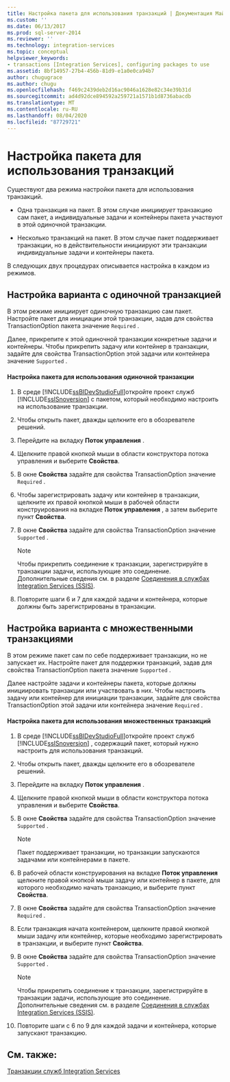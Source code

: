 ```yaml
---
title: Настройка пакета для использования транзакций | Документация Майкрософт
ms.custom: ''
ms.date: 06/13/2017
ms.prod: sql-server-2014
ms.reviewer: ''
ms.technology: integration-services
ms.topic: conceptual
helpviewer_keywords:
- transactions [Integration Services], configuring packages to use
ms.assetid: 8bf14957-27b4-456b-81d9-e1a0e0ca94b7
author: chugugrace
ms.author: chugu
ms.openlocfilehash: f469c2439deb2d16ac9046a1628e82c34e39b31d
ms.sourcegitcommit: ad4d92dce894592a259721a1571b1d8736abacdb
ms.translationtype: MT
ms.contentlocale: ru-RU
ms.lasthandoff: 08/04/2020
ms.locfileid: "87729721"
---
```

# <a name="configure-a-package-to-use-transactions"></a>Настройка пакета для использования транзакций
  Существуют два режима настройки пакета для использования транзакций.  
  
-   Одна транзакция на пакет. В этом случае *инициирует* транзакцию сам пакет, а индивидуальные задачи и контейнеры пакета участвуют в этой одиночной транзакции.  
  
-   Несколько транзакций на пакет. В этом случае пакет поддерживает транзакции, но в действительности инициируют эти транзакции индивидуальные задачи и контейнеры пакета.  
  
 В следующих двух процедурах описывается настройка в каждом из режимов.  
  
## <a name="configuring-a-single-transaction"></a>Настройка варианта с одиночной транзакцией  
 В этом режиме инициирует одиночную транзакцию сам пакет. Настройте пакет для инициации этой транзакции, задав для свойства TransactionOption пакета значение `Required` .  
  
 Далее, прикрепите к этой одиночной транзакции конкретные задачи и контейнеры. Чтобы прикрепить задачу или контейнер в транзакции, задайте для свойства TransactionOption этой задачи или контейнера значение `Supported` .  
  
#### <a name="to-configure-a-package-to-use-a-single-transaction"></a>Настройка пакета для использования одиночной транзакции  
  
1.  В среде [!INCLUDE[ssBIDevStudioFull](../includes/ssbidevstudiofull-md.md)]откройте проект служб [!INCLUDE[ssISnoversion](../includes/ssisnoversion-md.md)] с пакетом, который необходимо настроить на использование транзакции.  
  
2.  Чтобы открыть пакет, дважды щелкните его в обозревателе решений.  
  
3.  Перейдите на вкладку **Поток управления** .  
  
4.  Щелкните правой кнопкой мыши в области конструктора потока управления и выберите **Свойства**.  
  
5.  В окне **Свойства** задайте для свойства TransactionOption значение `Required` .  
  
6.  Чтобы зарегистрировать задачу или контейнер в транзакции, щелкните их правой кнопкой мыши в рабочей области конструирования на вкладке **Поток управления** , а затем выберите пункт **Свойства**.  
  
7.  В окне **Свойства** задайте для свойства TransactionOption значение `Supported` .  
  
    > [!NOTE]  
    >  Чтобы прикрепить соединение к транзакции, зарегистрируйте в транзакции задачи, использующие это соединение. Дополнительные сведения см. в разделе [Соединения в службах Integration Services (SSIS)](connection-manager/integration-services-ssis-connections.md).  
  
8.  Повторите шаги 6 и 7 для каждой задачи и контейнера, которые должны быть зарегистрированы в транзакции.  
  
## <a name="configuring-multiple-transactions"></a>Настройка варианта с множественными транзакциями  
 В этом режиме пакет сам по себе поддерживает транзакции, но не запускает их. Настройте пакет для поддержки транзакций, задав для свойства TransactionOption пакета значение `Supported` .  
  
 Далее настройте задачи и контейнеры пакета, которые должны инициировать транзакции или участвовать в них. Чтобы настроить задачу или контейнер для инициации транзакции, задайте для свойства TransactionOption этой задачи или контейнера значение `Required` .  
  
#### <a name="to-configure-a-package-to-use-multiple-transactions"></a>Настройка пакета для использования множественных транзакций  
  
1.  В среде [!INCLUDE[ssBIDevStudioFull](../includes/ssbidevstudiofull-md.md)]откройте проект служб [!INCLUDE[ssISnoversion](../includes/ssisnoversion-md.md)] , содержащий пакет, который нужно настроить для использования транзакций.  
  
2.  Чтобы открыть пакет, дважды щелкните его в обозревателе решений.  
  
3.  Перейдите на вкладку **Поток управления** .  
  
4.  Щелкните правой кнопкой мыши в области конструктора потока управления и выберите **Свойства**.  
  
5.  В окне **Свойства** задайте для свойства TransactionOption значение `Supported` .  
  
    > [!NOTE]  
    >  Пакет поддерживает транзакции, но транзакции запускаются задачами или контейнерами в пакете.  
  
6.  В рабочей области конструирования на вкладке **Поток управления** щелкните правой кнопкой мыши задачу или контейнер в пакете, для которого необходимо начать транзакцию, и выберите пункт **Свойства**.  
  
7.  В окне **Свойства** задайте для свойства TransactionOption значение `Required` .  
  
8.  Если транзакция начата контейнером, щелкните правой кнопкой мыши задачу или контейнер, которые необходимо зарегистрировать в транзакции, и выберите пункт **Свойства**.  
  
9. В окне **Свойства** задайте для свойства TransactionOption значение `Supported` .  
  
    > [!NOTE]  
    >  Чтобы прикрепить соединение к транзакции, зарегистрируйте в транзакции задачи, использующие это соединение. Дополнительные сведения см. в разделе [Соединения в службах Integration Services (SSIS)](connection-manager/integration-services-ssis-connections.md).  
  
10. Повторите шаги с 6 по 9 для каждой задачи и контейнера, которые запускают транзакцию.  
  
## <a name="see-also"></a>См. также:  
 [Транзакции служб Integration Services](integration-services-transactions.md)  
  
  

